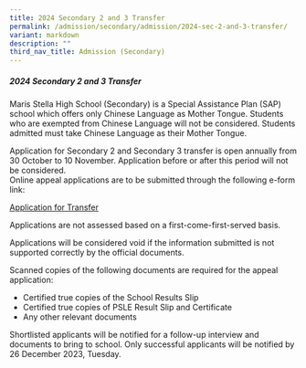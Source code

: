```yaml
---
title: 2024 Secondary 2 and 3 Transfer
permalink: /admission/secondary/admission/2024-sec-2-and-3-transfer/
variant: markdown
description: ""
third_nav_title: Admission (Secondary)
---
```

##### 2024 Secondary 2 and 3 Transfer
Maris Stella High School (Secondary) is a Special Assistance Plan (SAP) school which offers only Chinese Language as Mother Tongue. Students who are exempted from Chinese Language will not be considered. Students admitted must take Chinese Language as their Mother Tongue. 

Application for Secondary 2 and Secondary 3 transfer is open annually from 30 October to 10 November. Application before or after this period will not be considered.  
Online appeal applications are to be submitted through the following e-form link: 

[Application for Transfer](https://go.gov.sg/2024-mshs-sec2-sec3-appeals)

Applications are not assessed based on a first-come-first-served basis.

Applications will be considered void if the information submitted is not supported correctly by the official documents. 

Scanned copies of the following documents are required for the appeal application:

* Certified true copies of the School Results Slip   
* Certified true copies of PSLE Result Slip and Certificate
* Any other relevant documents

Shortlisted applicants will be notified for a follow-up interview and documents to bring to school.
Only successful applicants will be notified by 26 December 2023, Tuesday.